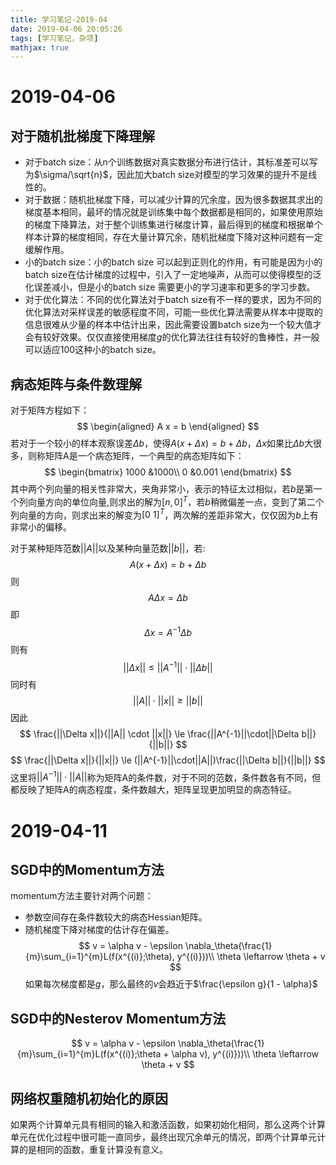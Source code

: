 ```yaml
---
title: 学习笔记-2019-04
date: 2019-04-06 20:05:26
tags: [学习笔记，杂项]
mathjax: true
---
```

# 2019-04-06
## 对于随机批梯度下降理解
- 对于batch size：从n个训练数据对真实数据分布进行估计，其标准差可以写为$\sigma/\sqrt{n}$，因此加大batch size对模型的学习效果的提升不是线性的。
- 对于数据：随机批梯度下降，可以减少计算的冗余度，因为很多数据其求出的梯度基本相同，最坏的情况就是训练集中每个数据都是相同的，如果使用原始的梯度下降算法，对于整个训练集进行梯度计算，最后得到的梯度和根据单个样本计算的梯度相同，存在大量计算冗余，随机批梯度下降对这种问题有一定缓解作用。
- 小的batch size：小的batch size 可以起到正则化的作用，有可能是因为小的batch size在估计梯度的过程中，引入了一定地噪声，从而可以使得模型的泛化误差减小，但是小的batch size 需要更小的学习速率和更多的学习步数。
- 对于优化算法：不同的优化算法对于batch size有不一样的要求，因为不同的优化算法对采样误差的敏感程度不同，可能一些优化算法需要从样本中提取的信息很难从少量的样本中估计出来，因此需要设置batch size为一个较大值才会有较好效果。仅仅直接使用梯度$g$的优化算法往往有较好的鲁棒性，并一般可以适应100这种小的batch size。

## 病态矩阵与条件数理解
对于矩阵方程如下：
$$
\begin{aligned}
    A x = b
\end{aligned}
$$
若对于一个较小的样本观察误差$\Delta b$，使得$A(x+\Delta x)=b + \Delta b$，$\Delta x$如果比$\Delta b$大很多，则称矩阵A是一个病态矩阵，一个典型的病态矩阵如下：
$$
\begin{bmatrix}
    1000 &1000\\
    0 &0.001
\end{bmatrix}
$$
其中两个列向量的相关性非常大，夹角非常小，表示的特征太过相似，若$b$是第一个列向量方向的单位向量,则求出的解为$[n, 0]^T$，若$b$稍微偏差一点，变到了第二个列向量的方向，则求出来的解变为$[0\ 1]^T$，两次解的差距非常大，仅仅因为$b$上有非常小的偏移。

对于某种矩阵范数$||A||$以及某种向量范数$||b||$，若:
$$
A(x+\Delta x)=b + \Delta b
$$
则
$$
A\Delta x = \Delta b
$$
即
$$
\Delta x = A^{-1}\Delta b
$$ 
则有
$$
||\Delta x|| \le ||A^{-1}||\cdot||\Delta b||
$$
同时有
$$
||A|| \cdot ||x|| \ge ||b||
$$
因此
$$
\frac{||\Delta x||}{||A|| \cdot ||x||} \le \frac{||A^{-1}||\cdot||\Delta b||}{||b||}
$$
$$
\frac{||\Delta x||}{||x||} \le (||A^{-1}||\cdot||A||)\frac{||\Delta b||}{||b||}
$$
这里将$||A^{-1}||\cdot||A||$称为矩阵A的条件数，对于不同的范数，条件数各有不同，但都反映了矩阵A的病态程度，条件数越大，矩阵呈现更加明显的病态特征。

# 2019-04-11
## SGD中的Momentum方法
momentum方法主要针对两个问题：
- 参数空间存在条件数较大的病态Hessian矩阵。
- 随机梯度下降对梯度的估计存在偏差。
$$
v = \alpha v - \epsilon \nabla_\theta(\frac{1}{m}\sum_{i=1}^{m}L(f(x^{(i)};\theta), y^{(i)}))\\
\theta \leftarrow \theta + v
$$
如果每次梯度都是$g$，那么最终的$v$会趋近于$\frac{\epsilon g}{1 - \alpha}$

## SGD中的Nesterov Momentum方法
$$
v = \alpha v - \epsilon \nabla_\theta(\frac{1}{m}\sum_{i=1}^{m}L(f(x^{(i)};\theta + \alpha v), y^{(i)}))\\
\theta \leftarrow \theta + v
$$

## 网络权重随机初始化的原因
如果两个计算单元具有相同的输入和激活函数，如果初始化相同，那么这两个计算单元在优化过程中很可能一直同步，最终出现冗余单元的情况，即两个计算单元计算的是相同的函数，重复计算没有意义。